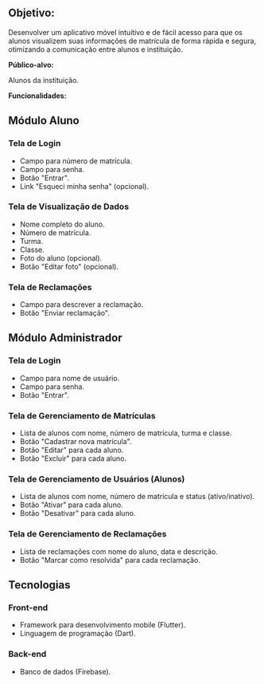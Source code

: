 ## **Objetivo:**

Desenvolver um aplicativo móvel intuitivo e de fácil acesso para que os alunos visualizem suas informações de matrícula de forma rápida e segura, otimizando a comunicação entre alunos e instituição.

**Público-alvo:**

Alunos da instituição.

**Funcionalidades:**

## **Módulo Aluno**

### **Tela de Login**

- Campo para número de matrícula.
- Campo para senha.
- Botão "Entrar".
- Link "Esqueci minha senha" (opcional).

### **Tela de Visualização de Dados**

- Nome completo do aluno.
- Número de matrícula.
- Turma.
- Classe.
- Foto do aluno (opcional).
- Botão "Editar foto" (opcional).

### **Tela de Reclamações**

- Campo para descrever a reclamação.
- Botão "Enviar reclamação".

## **Módulo Administrador**

### **Tela de Login**

- Campo para nome de usuário.
- Campo para senha.
- Botão "Entrar".

### **Tela de Gerenciamento de Matrículas**

- Lista de alunos com nome, número de matrícula, turma e classe.
- Botão "Cadastrar nova matrícula".
- Botão "Editar" para cada aluno.
- Botão "Excluir" para cada aluno.

### **Tela de Gerenciamento de Usuários (Alunos)**

- Lista de alunos com nome, número de matrícula e status (ativo/inativo).
- Botão "Ativar" para cada aluno.
- Botão "Desativar" para cada aluno.

### **Tela de Gerenciamento de Reclamações**

- Lista de reclamações com nome do aluno, data e descrição.
- Botão "Marcar como resolvida" para cada reclamação.

## **Tecnologias**

### **Front-end**

- Framework para desenvolvimento mobile (Flutter).
- Linguagem de programação (Dart).

### **Back-end**

- Banco de dados (Firebase).
